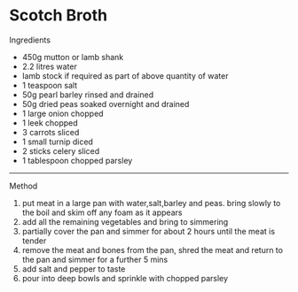 # Scotch Broth

Ingredients

-   450g mutton or lamb shank
-   2.2 litres water
-   lamb stock if required as part of above quantity of water
-   1 teaspoon salt
-   50g pearl barley rinsed and drained
-   50g dried peas soaked overnight and drained
-   1 large onion chopped
-   1 leek chopped
-   3 carrots sliced
-   1 small turnip diced
-   2 sticks celery sliced
-   1 tablespoon chopped parsley

--------------------------------------------------------------------------------

Method

1.  put meat in a large pan with water,salt,barley and peas. bring slowly to the
    boil and skim off any foam as it appears
2.  add all the remaining vegetables and bring to simmering
3.  partially cover the pan and simmer for about 2 hours until the meat is
    tender
4.  remove the meat and bones from the pan, shred the meat and return to the pan
    and simmer for a further 5 mins
5.  add salt and pepper to taste
6.  pour into deep bowls and sprinkle with chopped parsley
